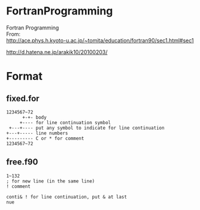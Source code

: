 # FortranProgramming

Fortran Programming  
From:  
  http://ace.phys.h.kyoto-u.ac.jp/~tomita/education/fortran90/sec1.html#sec1

  http://d.hatena.ne.jp/arakik10/20100203/

# Format
## fixed.for

    1234567~72  
          +-+- body  
         +---- for line continuation symbol  
     +---+---- put any symbol to indicate for line continuation  
    +---+----- line numbers  
    +--------- C or * for comment  
    1234567~72  
    
## free.f90

    1~132  
    ; for new line (in the same line)  
    ! comment  
  
    conti& ! for line continuation, put & at last  
    nue   

